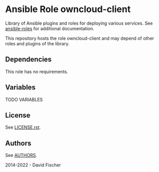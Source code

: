 # Ansible Role owncloud-client

Library of Ansible plugins and roles for deploying various services.
See [ansible-roles](https://github.com/davidfischer-ch/ansible-roles) for additional documentation.

This repository hosts the role owncloud-client and may depend of other roles and plugins of the library.

## Dependencies

This role has no requirements.

## Variables

TODO VARIABLES

## License

See [LICENSE.rst](LICENSE.rst).

## Authors

See [AUTHORS](AUTHORS).

2014-2022 - David Fischer
